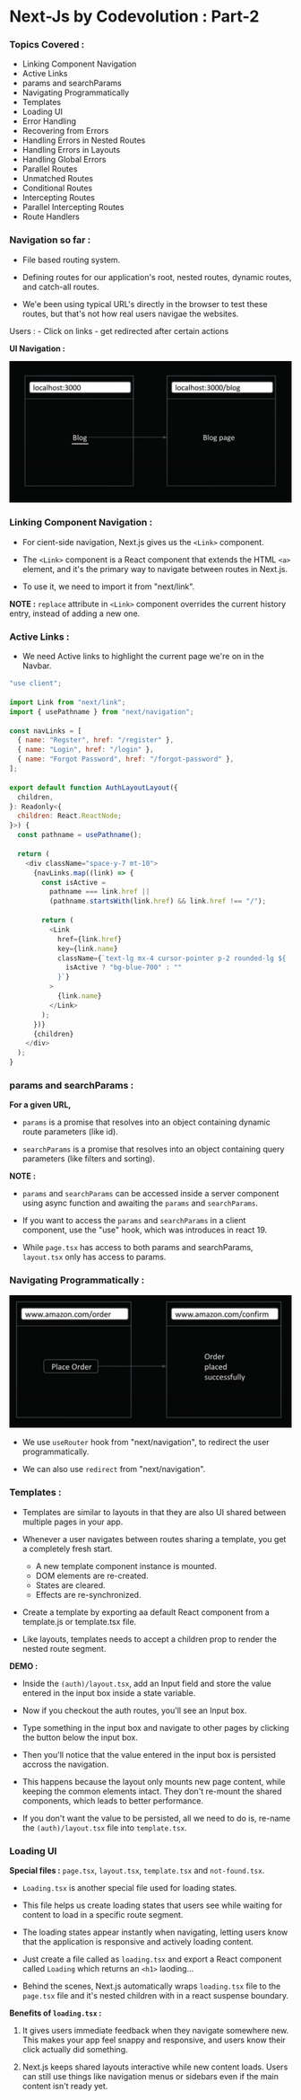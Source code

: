 # Next-Js by Codevolution : Part-2

### Topics Covered : 

- Linking Component Navigation
- Active Links
- params and searchParams
- Navigating Programmatically
- Templates
- Loading UI
- Error Handling
- Recovering from Errors
- Handling Errors in Nested Routes
- Handling Errors in Layouts
- Handling Global Errors
- Parallel Routes
- Unmatched Routes
- Conditional Routes
- Intercepting Routes
- Parallel Intercepting Routes
- Route Handlers

### Navigation so far : 

- File based routing system.

- Defining routes for our application's root, nested routes, dynamic routes, and catch-all routes.

- We'e been using typical URL's directly in the browser to test these routes, but that's not how real users navigae the websites.

Users : 
    - Click on links
    - get redirected after certain actions

**UI Navigation :**

<img src="./assets/Pic-1.png" />

### Linking Component Navigation : 

- For cient-side navigation, Next.js gives us the `<Link>` component.

- The `<Link>` component is a React component that extends the HTML `<a>` element, and it's the primary way to navigate between routes in Next.js.

- To use it, we need to import it from "next/link".

**NOTE :** `replace` attribute in `<Link>` component overrides the current history entry, instead of adding a new one.

### Active Links : 

- We need Active links to highlight the current page we're on in the Navbar.

```js
"use client";

import Link from "next/link";
import { usePathname } from "next/navigation";

const navLinks = [
  { name: "Regster", href: "/register" },
  { name: "Login", href: "/login" },
  { name: "Forgot Password", href: "/forgot-password" },
];

export default function AuthLayoutLayout({
  children,
}: Readonly<{
  children: React.ReactNode;
}>) {
  const pathname = usePathname();

  return (
    <div className="space-y-7 mt-10">
      {navLinks.map((link) => {
        const isActive =
          pathname === link.href ||
          (pathname.startsWith(link.href) && link.href !== "/");

        return (
          <Link
            href={link.href}
            key={link.name}
            className={`text-lg mx-4 cursor-pointer p-2 rounded-lg ${
              isActive ? "bg-blue-700" : ""
            }`}
          >
            {link.name}
          </Link>
        );
      })}
      {children}
    </div>
  );
}
```

### params and searchParams : 

**For a given URL,**

- `params` is a promise that resolves into an object containing dynamic route parameters (like id).

- `searchParams` is a promise that resolves into an object containing query parameters (like filters and sorting).

**NOTE :**

- `params` and `searchParams` can be accessed inside a server component using async function and awaiting the `params` and `searchParams`.

- If you want to access the `params` and `searchParams` in a client component, use the "use" hook, which was introduces in react 19.

- While `page.tsx` has access to both params and searchParams, `layout.tsx` only has access to params.

### Navigating Programmatically : 

<img src="./assets/Pic-2.png" />

- We use `useRouter` hook from "next/navigation", to redirect the user programmatically.

- We can also use `redirect` from "next/navigation".

### Templates : 

- Templates are similar to layouts in that they are also UI shared between multiple pages in your app.

- Whenever a user navigates between routes sharing a template, you get a completely fresh start.

    - A new template component instance is mounted.
    - DOM elements are re-created.
    - States are cleared.
    - Effects are re-synchronized.

- Create a template by exporting aa default React component from a template.js or template.tsx file.

- Like layouts, templates needs to accept a children prop to render the nested route segment.

**DEMO :** 

- Inside the `(auth)/layout.tsx`, add an Input field and store the value entered in the input box inside a state variable.

- Now if you checkout the auth routes, you'll see an Input box.

- Type something in the input box and navigate to other pages by clicking the button below the input box.

- Then you'll notice that the value entered in the input box is persisted accross the navigation. 

- This happens because the layout only mounts new page content, while keeping the common elements intact. They don't re-mount the shared components, which leads to better performance.

- If you don't want the value to be persisted, all we need to do is, re-name the `(auth)/layout.tsx` file into `template.tsx`.

### Loading UI

**Special files :** `page.tsx`, `layout.tsx`, `template.tsx` and `not-found.tsx`.

- `Loading.tsx` is another special file used for loading states.

- This file helps us create loading states that users see while waiting for content to load in a specific route segment.

- The loading states appear instantly when navigating, letting users know that the application is responsive and actively loading content.

- Just create a file called as `loading.tsx` and export a React component called `Loading` which returns an `<h1>` laoding...

- Behind the scenes, Next.js automatically wraps `loading.tsx` file to the `page.tsx` file and it's nested children with in a react suspense boundary.

**Benefits of `loading.tsx` :**

1. It gives users immediate feedback when they navigate somewhere new. This makes your app feel snappy and responsive, and users know their click actually did something.

2. Next.js keeps shared layouts interactive while new content loads. Users can still use things like navigation menus or sidebars even if the main content isn't ready yet.
